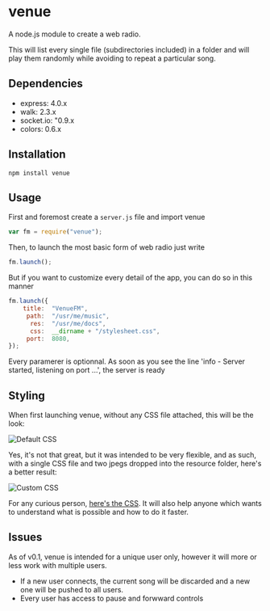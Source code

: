 # venue

A node.js module to create a web radio.

This will list every single file (subdirectories included) in a folder and will play them randomly while avoiding to repeat a particular song.

## Dependencies

* express: 4.0.x
* walk: 2.3.x
* socket.io: "0.9.x
* colors: 0.6.x

## Installation

`npm install venue`

## Usage

First and foremost create a `server.js` file and import venue

````javascript
var fm = require("venue");
````

Then, to launch the most basic form of web radio just write

````javascript
fm.launch();
````

But if you want to customize every detail of the app, you can do so in this manner

````javascript
fm.launch({
	title:	"VenueFM",
	 path:	"/usr/me/music",
	  res:	"/usr/me/docs",
	  css:	__dirname + "/stylesheet.css",
	 port:	8080,
});
````

Every paramerer is optionnal. As soon as you see the line 
'info  - Server started, listening on port ...', the server is ready

## Styling

When first launching venue, without any CSS file attached, this will be the look:

![Default CSS](http://i.imgur.com/RVx3fvz.png)

Yes, it's not that great, but it was intended to be very flexible, and as such, with a single CSS file and two jpegs dropped into the resource folder, here's a better result:

![Custom CSS](http://i.imgur.com/lISsNay.png)

For any curious person, [here's the CSS](https://gist.github.com/Saming/11176723). It will also help anyone which wants to understand what is possible and how to do it faster.

## Issues

As of v0.1, venue is intended for a unique user only, however it will more or less work with multiple users.

* If a new user connects, the current song will be discarded and a new one will be pushed to all users.
* Every user has access to pause and forwward controls

